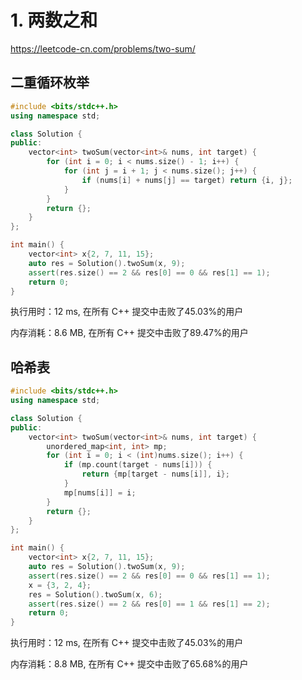 # 1. 两数之和
https://leetcode-cn.com/problems/two-sum/

## 二重循环枚举

```cpp
#include <bits/stdc++.h>
using namespace std;

class Solution {
public:
    vector<int> twoSum(vector<int>& nums, int target) {
        for (int i = 0; i < nums.size() - 1; i++) {
            for (int j = i + 1; j < nums.size(); j++) {
                if (nums[i] + nums[j] == target) return {i, j};
            }
        }
        return {};
    }
};

int main() {
    vector<int> x{2, 7, 11, 15};
    auto res = Solution().twoSum(x, 9);
    assert(res.size() == 2 && res[0] == 0 && res[1] == 1);
    return 0;
}
```

执行用时：12 ms, 在所有 C++ 提交中击败了45.03%的用户

内存消耗：8.6 MB, 在所有 C++ 提交中击败了89.47%的用户

## 哈希表

```cpp
#include <bits/stdc++.h>
using namespace std;

class Solution {
public:
    vector<int> twoSum(vector<int>& nums, int target) {
        unordered_map<int, int> mp;
        for (int i = 0; i < (int)nums.size(); i++) {
            if (mp.count(target - nums[i])) {
                return {mp[target - nums[i]], i};
            }
            mp[nums[i]] = i;
        }
        return {};
    }
};

int main() {
    vector<int> x{2, 7, 11, 15};
    auto res = Solution().twoSum(x, 9);
    assert(res.size() == 2 && res[0] == 0 && res[1] == 1);
    x = {3, 2, 4};
    res = Solution().twoSum(x, 6);
    assert(res.size() == 2 && res[0] == 1 && res[1] == 2);
    return 0;
}
```

执行用时：12 ms, 在所有 C++ 提交中击败了45.03%的用户

内存消耗：8.8 MB, 在所有 C++ 提交中击败了65.68%的用户